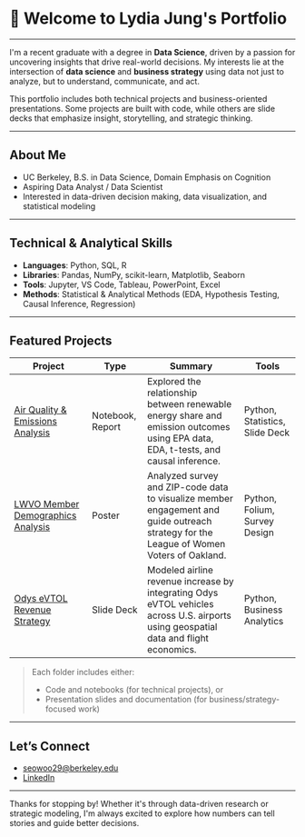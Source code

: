 # 👋 Welcome to Lydia Jung's Portfolio

---

I'm a recent graduate with a degree in **Data Science**, driven by a passion for uncovering insights that drive real-world decisions. My interests lie at the intersection of **data science** and **business strategy** using data not just to analyze, but to understand, communicate, and act.

This portfolio includes both technical projects and business-oriented presentations. Some projects are built with code, while others are slide decks that emphasize insight, storytelling, and strategic thinking.

---

## About Me

- UC Berkeley, B.S. in Data Science, Domain Emphasis on Cognition
- Aspiring Data Analyst / Data Scientist
- Interested in data-driven decision making, data visualization, and statistical modeling

---

## Technical & Analytical Skills

- **Languages**: Python, SQL, R  
- **Libraries**: Pandas, NumPy, scikit-learn, Matplotlib, Seaborn  
- **Tools**: Jupyter, VS Code, Tableau, PowerPoint, Excel  
- **Methods**: Statistical & Analytical Methods (EDA, Hypothesis Testing, Causal Inference, Regression)

---

## Featured Projects

| Project | Type | Summary | Tools |
|--------|------|---------|-------|
| [Air Quality & Emissions Analysis](./Renewable-Energy-and-Emissions/) | Notebook, Report | Explored the relationship between renewable energy share and emission outcomes using EPA data, EDA, t-tests, and causal inference. | Python, Statistics, Slide Deck |
| [LWVO Member Demographics Analysis](./lwvo-demographics-analysis.pdf/) | Poster | Analyzed survey and ZIP-code data to visualize member engagement and guide outreach strategy for the League of Women Voters of Oakland. | Python, Folium, Survey Design |
| [Odys eVTOL Revenue Strategy](./eab-odys-revenue-model.pdf/) | Slide Deck | Modeled airline revenue increase by integrating Odys eVTOL vehicles across U.S. airports using geospatial data and flight economics. | Python, Business Analytics |

> Each folder includes either:
> - Code and notebooks (for technical projects), or  
> - Presentation slides and documentation (for business/strategy-focused work)

---

## Let’s Connect

- seowoo29@berkeley.edu  
- [LinkedIn](www.linkedin.com/in/lydia-jung)  

---

Thanks for stopping by! Whether it's through data-driven research or strategic modeling, I'm always excited to explore how numbers can tell stories and guide better decisions.
